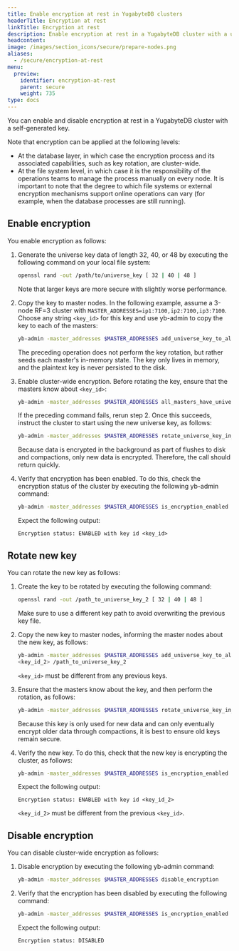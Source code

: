 ```yaml
---
title: Enable encryption at rest in YugabyteDB clusters
headerTitle: Encryption at rest
linkTitle: Encryption at rest
description: Enable encryption at rest in a YugabyteDB cluster with a user-generated key.
headcontent: 
image: /images/section_icons/secure/prepare-nodes.png
aliases:
  - /secure/encryption-at-rest
menu:
  preview:
    identifier: encryption-at-rest
    parent: secure
    weight: 735
type: docs
---
```


You can enable and disable encryption at rest in a YugabyteDB cluster with a self-generated key.

Note that encryption can be applied at the following levels:

- At the database layer, in which case the encryption process and its associated capabilities, such as key rotation, are cluster-wide.
- At the file system level, in which case it is the responsibility of the operations teams to manage the process manually on every node. It is important to note that the degree to which file systems or external encryption mechanisms support online operations can vary (for example, when the database processes are still running).

## Enable encryption

You enable encryption as follows:

1. Generate the universe key data of length 32, 40, or 48 by executing the following command on your local file system:

    ```sh
    openssl rand -out /path/to/universe_key [ 32 | 40 | 48 ]
    ```

    Note that larger keys are more secure with slightly worse performance.

1. Copy the key to master nodes. In the following example, assume a 3-node RF=3 cluster with `MASTER_ADDRESSES=ip1:7100,ip2:7100,ip3:7100`. Choose any string `<key_id>` for this key and use yb-admin to copy the key to each of the masters:

    ```sh
    yb-admin -master_addresses $MASTER_ADDRESSES add_universe_key_to_all_masters <key_id> /<path_to_universe_key>
    ```

    The preceding operation does not perform the key rotation, but rather seeds each master's in-memory state. The key only lives in memory, and the plaintext key is never persisted to the disk.

1. Enable cluster-wide encryption. Before rotating the key, ensure that the masters know about `<key_id>`:

    ```sh
    yb-admin -master_addresses $MASTER_ADDRESSES all_masters_have_universe_key_in_memory <key_id>
    ```

    If the preceding command fails, rerun step 2. Once this succeeds, instruct the cluster to start using the new universe key, as follows:

    ```sh
    yb-admin -master_addresses $MASTER_ADDRESSES rotate_universe_key_in_memory <key_id>
    ```

    Because data is encrypted in the background as part of flushes to disk and compactions, only new data is encrypted. Therefore, the call should return quickly.

1. Verify that encryption has been enabled. To do this, check the encryption status of the cluster by executing the following yb-admin command:

    ```sh
    yb-admin -master_addresses $MASTER_ADDRESSES is_encryption_enabled
    ```

    Expect the following output:

    ```output
    Encryption status: ENABLED with key id <key_id>
    ```

## Rotate new key

You can rotate the new key as follows:

1. Create the key to be rotated by executing the following command:

    ```sh
    openssl rand -out /path_to_universe_key_2 [ 32 | 40 | 48 ]
    ```

    Make sure to use a different key path to avoid overwriting the previous key file.

1. Copy the new key to master nodes, informing the master nodes about the new key, as follows:

    ```sh
    yb-admin -master_addresses $MASTER_ADDRESSES add_universe_key_to_all_masters
    <key_id_2> /path_to_universe_key_2
    ```

    `<key_id>` must be different from any previous keys.

1. Ensure that the masters know about the key, and then perform the rotation, as follows:

    ```sh
    yb-admin -master_addresses $MASTER_ADDRESSES rotate_universe_key_in_memory <key_id_2>
    ```

    Because this key is only used for new data and can only eventually encrypt older data through compactions, it is best to ensure old keys remain secure.

1. Verify the new key. To do this, check that the new key is encrypting the cluster, as follows:

    ```sh
    yb-admin -master_addresses $MASTER_ADDRESSES is_encryption_enabled
    ```

    Expect the following output:

    ```output
    Encryption status: ENABLED with key id <key_id_2>
    ```

    `<key_id_2>` must be different from the previous `<key_id>`.

## Disable encryption

You can disable cluster-wide encryption as follows:

1. Disable encryption by executing the following yb-admin command:

    ```sh
    yb-admin -master_addresses $MASTER_ADDRESSES disable_encryption
    ```

1. Verify that the encryption has been disabled by executing the following command:

    ```sh
    yb-admin -master_addresses $MASTER_ADDRESSES is_encryption_enabled
    ```

    Expect the following output:

    ```output
    Encryption status: DISABLED
    ```
